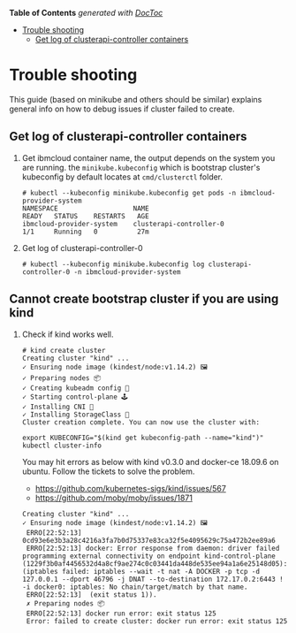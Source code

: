 <!-- START doctoc generated TOC please keep comment here to allow auto update -->
<!-- DON'T EDIT THIS SECTION, INSTEAD RE-RUN doctoc TO UPDATE -->
**Table of Contents**  *generated with [DocToc](https://github.com/thlorenz/doctoc)*

- [Trouble shooting](#trouble-shooting)
  - [Get log of clusterapi-controller containers](#get-log-of-clusterapi-controller-containers)

<!-- END doctoc generated TOC please keep comment here to allow auto update -->

# Trouble shooting

This guide (based on minikube and others should be similar) explains general info on how to debug issues if cluster failed to create.

## Get log of clusterapi-controller containers

1. Get ibmcloud container name, the output depends on the system you are running.
   the `minikube.kubeconfig` which is bootstrap cluster's kubeconfig by default locates at `cmd/clusterctl` folder.

   ```
   # kubectl --kubeconfig minikube.kubeconfig get pods -n ibmcloud-provider-system
   NAMESPACE                   NAME                                     READY   STATUS    RESTARTS   AGE
   ibmcloud-provider-system    clusterapi-controller-0                  1/1     Running   0          27m
   ```

2. Get log of clusterapi-controller-0

   ```
   # kubectl --kubeconfig minikube.kubeconfig log clusterapi-controller-0 -n ibmcloud-provider-system
   ```

## Cannot create bootstrap cluster if you are using kind
   
1. Check if kind works well.

   ```
   # kind create cluster
   Creating cluster "kind" ...
   ✓ Ensuring node image (kindest/node:v1.14.2) 🖼
   ✓ Preparing nodes 📦
   ✓ Creating kubeadm config 📜
   ✓ Starting control-plane 🕹️
   ✓ Installing CNI 🔌
   ✓ Installing StorageClass 💾
   Cluster creation complete. You can now use the cluster with:

   export KUBECONFIG="$(kind get kubeconfig-path --name="kind")"
   kubectl cluster-info
   ```

   You may hit errors as below with kind v0.3.0 and docker-ce 18.09.6 on ubuntu.
   Follow the tickets to solve the problem.
   - https://github.com/kubernetes-sigs/kind/issues/567
   - https://github.com/moby/moby/issues/1871
   ```
   Creating cluster "kind" ...
   ✓ Ensuring node image (kindest/node:v1.14.2) 🖼
    ERRO[22:52:13] 0cd93e6e3b3a28c4216a3fa7b0d75337e83ca32f5e4095629c75a472b2ee89a6
    ERRO[22:52:13] docker: Error response from daemon: driver failed programming external connectivity on endpoint kind-control-plane (1229f3b0af4456532d4a8cf9ae274c0c03441da448de535ee94a1a6e25148d05):  (iptables failed: iptables --wait -t nat -A DOCKER -p tcp -d 127.0.0.1 --dport 46796 -j DNAT --to-destination 172.17.0.2:6443 ! -i docker0: iptables: No chain/target/match by that name.
    ERRO[22:52:13]  (exit status 1)).
    ✗ Preparing nodes 📦
    ERRO[22:52:13] docker run error: exit status 125
    Error: failed to create cluster: docker run error: exit status 125
   ```
